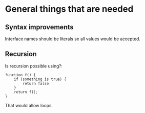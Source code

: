 # General things that are needed

## Syntax improvements

Interface names should be literals so all values would be accepted.

## Recursion

Is recursion possible using?:

```
function f() {
    if (something is true) {
        return false
    }
    return f();
}
```

That would allow loops.
